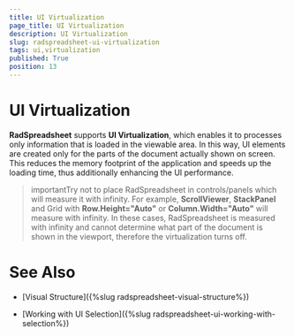```yaml
---
title: UI Virtualization
page_title: UI Virtualization
description: UI Virtualization
slug: radspreadsheet-ui-virtualization
tags: ui,virtualization
published: True
position: 13
---
```


# UI Virtualization



__RadSpreadsheet__ supports __UI Virtualization__, which enables it to processes only information that is loaded in the viewable area. In this way, UI elements are created only for the parts of the document actually shown on screen. This reduces the memory footprint of the application and speeds up the loading time, thus additionally enhancing the UI performance. 

>importantTry not to place RadSpreadsheet in controls/panels which will measure it with infinity. For example, __ScrollViewer__, __StackPanel__ and Grid with __Row.Height="Auto"__ or __Column.Width="Auto"__ will measure with infinity. In these cases, RadSpreadsheet is measured with infinity and cannot determine what part of the document is shown in the viewport, therefore the virtualization turns off.

# See Also

 * [Visual Structure]({%slug radspreadsheet-visual-structure%})

 * [Working with UI Selection]({%slug radspreadsheet-ui-working-with-selection%})
